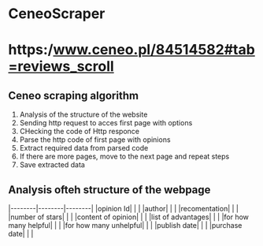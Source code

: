 # CeneoScraper
# https:/www.ceneo.pl/84514582#tab=reviews_scroll
## Ceneo scraping algorithm
1. Analysis of the structure of the website
2. Sending http request to acces first page with options
3. CHecking the code of Http responce
4. Parse the http code of first page with opinions
5. Extract required data from parsed code
6. If there are more pages, move to the next page and repeat steps
7. Save extracted data


## Analysis ofteh structure of the webpage
|--------|--------|--------|
|opinion Id| | |
|author| | |
|recomentation| | |
|number of stars| | |
|content of opinion| | |
|list of advantages| | |
|for how many helpful| | |
|for how many unhelpful| | |
|publish date| | |
|purchase date| | |